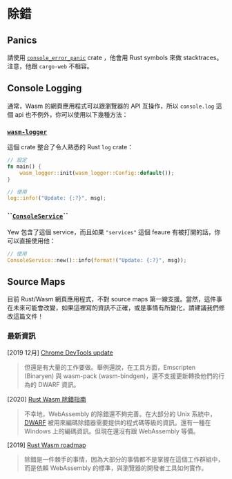 # 除錯

## Panics

請使用 [`console_error_panic`](https://github.com/rustwasm/console_error_panic_hook) crate ，他會用 Rust symbols 來做 stacktraces。注意，他跟 `cargo-web` 不相容。

## Console Logging

通常，Wasm 的網頁應用程式可以跟瀏覽器的 API 互操作，所以 `console.log` 這個 api 也不例外，你可以使用以下幾種方法：

### [`wasm-logger`](https://crates.io/crates/wasm-logger)

這個 crate 整合了令人熟悉的 Rust `log` crate：

```rust
// 設定
fn main() {
    wasm_logger::init(wasm_logger::Config::default());
}

// 使用
log::info!("Update: {:?}", msg);
```

### **\`\`**[**`ConsoleService`**](https://docs.rs/yew/0.13.2/yew/services/console/struct.ConsoleService.html)**\`\`**

Yew 包含了這個 service，而且如果 `"services"` 這個 feaure 有被打開的話，你可以直接使用他：

```rust
// 使用
ConsoleService::new()::info(format!("Update: {:?}", msg));
```

## Source Maps

目前 Rust/Wasm 網頁應用程式，不對 source maps 第一線支援。當然，這件事在未來可能會改變，如果這裡寫的資訊不正確，或是事情有所變化，請建議我們修改這篇文件！

### 最新資訊

\[2019 12月\] [Chrome DevTools update](https://developers.google.com/web/updates/2019/12/webassembly#the_future)

> 但還是有大量的工作要做。舉例還說，在工具方面，Emscripten \(Binaryen\) 與 wasm-pack \(wasm-bindgen\)，還不支援更新轉換他們的行為的 DWARF 資訊。

\[2020\] [Rust Wasm 除錯指南](https://rustwasm.github.io/book/reference/debugging.html#using-a-debugger)

> 不幸地，WebAssembly 的除錯還不夠完善。在大部分的 Unix 系統中，[DWARF](http://dwarfstd.org/) 被用來編碼除錯器需要提供的程式碼等級的資訊。還有一種在 Windows 上的編碼資訊。但現在還沒有跟 WebAssembly 等價。

\[2019\] [Rust Wasm roadmap](https://rustwasm.github.io/rfcs/007-2019-roadmap.html#debugging)

> 除錯是一件棘手的事情，因為大部分的事情都不是掌握在這個工作群組中，而是依賴 WebAssembly 的標準，與瀏覽器的開發者工具如何實作。

